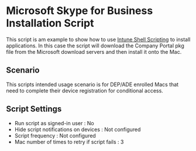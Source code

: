 # Microsoft Skype for Business Installation Script

This script is am example to show how to use [Intune Shell Scripting](https://docs.microsoft.com/en-us/mem/intune/apps/macos-shell-scripts) to install applications. In this case the script will download the Company Portal pkg file from the Microsoft download servers and then install it onto the Mac.

## Scenario

This scripts intended usage scenario is for DEP/ADE enrolled Macs that need to complete their device registration for conditional access.


## Script Settings

- Run script as signed-in user : No
- Hide script notifications on devices : Not configured
- Script frequency : Not configured
- Mac number of times to retry if script fails : 3
